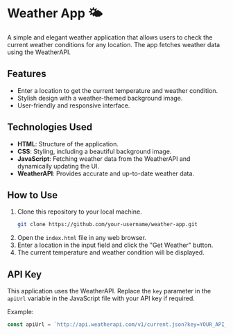 # Weather App 🌤️

A simple and elegant weather application that allows users to check the current weather conditions for any location. The app fetches weather data using the WeatherAPI.

## Features
- Enter a location to get the current temperature and weather condition.
- Stylish design with a weather-themed background image.
- User-friendly and responsive interface.

## Technologies Used
- **HTML**: Structure of the application.
- **CSS**: Styling, including a beautiful background image.
- **JavaScript**: Fetching weather data from the WeatherAPI and dynamically updating the UI.
- **WeatherAPI**: Provides accurate and up-to-date weather data.

## How to Use
1. Clone this repository to your local machine.
   ```bash
   git clone https://github.com/your-username/weather-app.git
   ```
2. Open the `index.html` file in any web browser.
3. Enter a location in the input field and click the "Get Weather" button.
4. The current temperature and weather condition will be displayed.

## API Key
This application uses the WeatherAPI. Replace the `key` parameter in the `apiUrl` variable in the JavaScript file with your API key if required.

Example:
```javascript
const apiUrl = `http://api.weatherapi.com/v1/current.json?key=YOUR_API_KEY&q=${location}&aqi=yes`;
```


